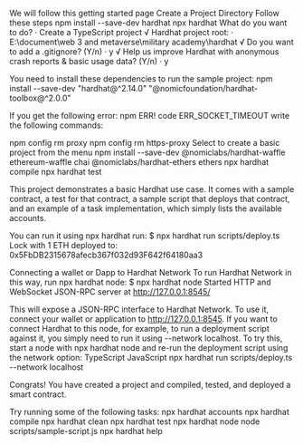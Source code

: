 We will follow this getting started page
Create a Project Directory
Follow these steps
npm install --save-dev hardhat
npx hardhat
What do you want to do? · Create a TypeScript project
√ Hardhat project root: · E:\document\web 3 and metaverse\military academy\hardhat
√ Do you want to add a .gitignore? (Y/n) · y
√ Help us improve Hardhat with anonymous crash reports & basic usage data? (Y/n) · y

You need to install these dependencies to run the sample project:
npm install --save-dev "hardhat@^2.14.0" "@nomicfoundation/hardhat-toolbox@^2.0.0"

If you get the following error:
npm ERR! code ERR_SOCKET_TIMEOUT
write the following commands:

npm config rm proxy
npm config rm https-proxy
Select to create a basic project from the menu
npm install --save-dev @nomiclabs/hardhat-waffle ethereum-waffle chai @nomiclabs/hardhat-ethers ethers
npx hardhat compile
npx hardhat test

This project demonstrates a basic Hardhat use case. It comes with a sample contract, a test for that contract, a sample script that deploys that contract, and an example of a task implementation, which simply lists the available accounts.

You can run it using npx hardhat run:
$ npx hardhat run scripts/deploy.ts
Lock with 1 ETH deployed to: 0x5FbDB2315678afecb367f032d93F642f64180aa3

Connecting a wallet or Dapp to Hardhat Network
To run Hardhat Network in this way, run npx hardhat node:
$ npx hardhat node
Started HTTP and WebSocket JSON-RPC server at http://127.0.0.1:8545/

This will expose a JSON-RPC interface to Hardhat Network. To use it, connect your wallet or application to http://127.0.0.1:8545.
If you want to connect Hardhat to this node, for example, to run a deployment script against it, you simply need to run it using --network localhost.
To try this, start a node with npx hardhat node and re-run the deployment script using the network option:
TypeScript
JavaScript
npx hardhat run scripts/deploy.ts --network localhost

Congrats! You have created a project and compiled, tested, and deployed a smart contract.

Try running some of the following tasks:
npx hardhat accounts
npx hardhat compile
npx hardhat clean
npx hardhat test
npx hardhat node
node scripts/sample-script.js
npx hardhat help




